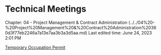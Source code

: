 # Technical Meetings

Chapter: 04 - Project Management & Contract Administration (../../04%20-%20Project%20Management%20&%20Contract%20Administration%20360d3f77eb2246a7a13e7aa3b3a3d5aa.md)
Last edited time: June 24, 2023 2:01 PM

[Temporary Occupation Permit](Technical%20Meetings%205c9090a5d0c840de88510911c6e11319/Temporary%20Occupation%20Permit%20082db077e6ca4cf6840017eea51c0919.md)
